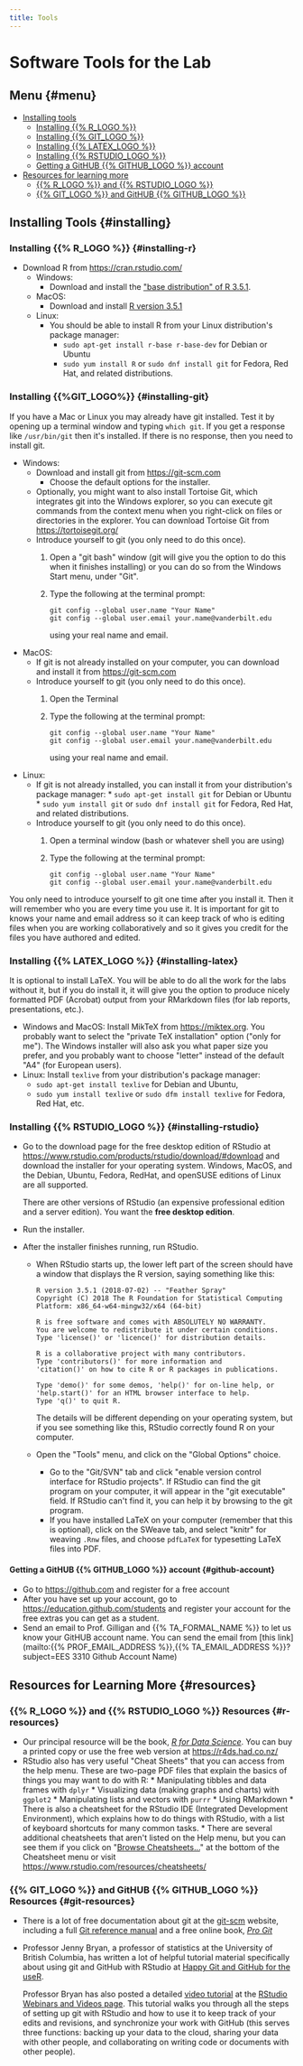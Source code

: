 ```yaml
---
title: Tools
---
```


# Software Tools for the Lab

## Menu {#menu}

* [Installing tools](#installing)
    * [Installing {{% R_LOGO %}}](#installing-r)
    * [Installing {{% GIT_LOGO %}}](#installing-git)
    * [Installing {{% LATEX_LOGO %}}](#installing-latex)
    * [Installing {{% RSTUDIO_LOGO %}}](#installing-rstudio)
    * [Getting a GitHUB {{% GITHUB_LOGO %}} account](#github-account)
* [Resources for learning more](#resources)
    * [{{% R_LOGO %}} and {{% RSTUDIO_LOGO %}}](#r-resources)
    * [{{% GIT_LOGO %}} and GitHUB {{% GITHUB_LOGO %}}](#git-resources)


## Installing Tools {#installing}

### Installing {{% R_LOGO %}} {#installing-r}

* Download R from <https://cran.rstudio.com/>
    * Windows: 
        * Download and install the ["base distribution" of R 3.5.1](https://cran.rstudio.com/bin/windows/base/).
    * MacOS:
        * Download and install [R version 3.5.1](https://cran.rstudio.com/bin/macosx/R-3.5.1.pkg)
    * Linux:
        * You should be able to install R from your Linux distribution's package manager:
            * `sudo apt-get install r-base r-base-dev` for Debian or Ubuntu
            * `sudo yum install R` or `sudo dnf install git` for Fedora, 
              Red Hat, and related distributions.

### Installing {{%GIT_LOGO%}} {#installing-git}

If you have a Mac or Linux you may already have git installed. Test it by 
opening up a terminal window and typing `which git`. If you get a response
like `/usr/bin/git` then it's installed. If there is no response, then you
need to install git.
  
* Windows:
    * Download and install git from <https://git-scm.com>
        * Choose the default options for the installer.
    * Optionally, you might want to also install Tortoise Git, which integrates
      git into the Windows explorer, so you can execute git commands from the 
      context menu when you right-click on files or directories in the explorer.
      You can download Tortoise Git from <https://tortoisegit.org/>
    * Introduce yourself to git (you only need to do this once).
        1. Open a "git bash" window (git will give you the option to do this 
           when it finishes installing) or you can do so from the Windows Start 
           menu, under "Git".
        2. Type the following at the terminal prompt:
        
             ```
             git config --global user.name "Your Name"
             git config --global user.email your.name@vanderbilt.edu
             ```
             
           using your real name and email.
* MacOS:
    * If git is not already installed on your computer, you can download and
      install it from <https://git-scm.com>
    * Introduce yourself to git (you only need to do this once).
        1. Open the Terminal
        2. Type the following at the terminal prompt:
        
             ```
             git config --global user.name "Your Name"
             git config --global user.email your.name@vanderbilt.edu
             ```
             
           using your real name and email.
* Linux:
    * If git is not already installed, you can install it from your 
      distribution's package manager:
            * `sudo apt-get install git` for Debian or Ubuntu
            * `sudo yum install git` or `sudo dnf install git` for Fedora, 
              Red Hat, and related distributions.
    * Introduce yourself to git (you only need to do this once).
        1. Open a terminal window (bash or whatever shell you are using)
        2. Type the following at the terminal prompt:
        
             ```
             git config --global user.name "Your Name"
             git config --global user.email your.name@vanderbilt.edu
             ```

You only need to introduce yourself to git one time after you install it.
Then it will remember who you are every time you use it.
It is important for git to knows your name and email address so it can 
keep track of who is editing files when you are working collaboratively and
so it gives you credit for the files you have authored and edited.

### Installing {{% LATEX_LOGO %}} {#installing-latex}

It is optional to install LaTeX. You will be able to do all the work for the 
labs without it, but if you do install it, it will give you the option to 
produce nicely formatted PDF (Acrobat) output from your RMarkdown files
(for lab reports, presentations, etc.).

* Windows and MacOS: Install MikTeX from <https://miktex.org>. You probably
  want to select the "private TeX installation" option ("only for me").
  The Windows installer will also ask you what paper size you prefer, and
  you probably want to choose "letter" instead of the default "A4" (for 
  European users).
* Linux: Install `texlive` from your distribution's package manager:
    * `sudo apt-get install texlive` for Debian and Ubuntu, 
    * `sudo yum install texlive` or `sudo dfm install texlive` for 
  Fedora, Red Hat, etc.

### Installing {{% RSTUDIO_LOGO %}} {#installing-rstudio}

* Go to the download page for the free desktop edition of RStudio at 
  <https://www.rstudio.com/products/rstudio/download/#download> and
  download the installer for your operating system. Windows, MacOS, 
  and the Debian, Ubuntu, Fedora, RedHat, and openSUSE editions of
  Linux are all supported.
  
    There are other versions of RStudio (an expensive professional edition and a server edition). You
    want the **free desktop edition**.
* Run the installer. 
* After the installer finishes running, run RStudio.
    * When RStudio starts up, the lower left part of the screen should have
      a window that displays the R version, saying something like this:
      
      ```
      R version 3.5.1 (2018-07-02) -- "Feather Spray"
      Copyright (C) 2018 The R Foundation for Statistical Computing
      Platform: x86_64-w64-mingw32/x64 (64-bit)

      R is free software and comes with ABSOLUTELY NO WARRANTY.
      You are welcome to redistribute it under certain conditions.
      Type 'license()' or 'licence()' for distribution details.

      R is a collaborative project with many contributors.
      Type 'contributors()' for more information and
      'citation()' on how to cite R or R packages in publications.

      Type 'demo()' for some demos, 'help()' for on-line help, or
      'help.start()' for an HTML browser interface to help.
      Type 'q()' to quit R.
      ```
      The details will be different depending on your operating system, but
      if you see something like this, RStudio correctly found R on your 
      computer.
    * Open the "Tools" menu,   and click on the "Global Options" choice.
        * Go to the "Git/SVN" tab and click "enable version control interface 
          for RStudio projects". If RStudio can find the git program on your
          computer, it will appear in the "git executable" field. If RStudio
          can't find it, you can help it by browsing to the git program.
        * If you have installed LaTeX on your computer (remember that this is
          optional), click on the SWeave tab, and select "knitr" for weaving
          `.Rnw` files, and choose `pdfLaTeX` for typesetting LaTeX files into
          PDF.
  



#### Getting a GitHUB {{% GITHUB_LOGO %}} account {#github-account}

* Go to <https://github.com> and register for a free account
* After you have set up your account, go to <https://education.github.com/students> and register your account for the free extras you can get as a student.
* Send an email to Prof. Gilligan and {{% TA_FORMAL_NAME %}} to let us know your GitHUB account name.
  You can send the email from 
  [this link](mailto:{{% PROF_EMAIL_ADDRESS %}},{{% TA_EMAIL_ADDRESS %}}?subject=EES 3310 Github Account Name)

## Resources for Learning More {#resources}

### {{% R_LOGO %}} and {{% RSTUDIO_LOGO %}} Resources {#r-resources}

* Our principal resource will be the book, 
  _[R for Data Science](https://r4ds.had.co.nz/)_. You can buy
  a printed copy or use the free web version at <https://r4ds.had.co.nz/>
* RStudio also has very useful "Cheat Sheets" that you can access from the
  help menu. These are two-page PDF files that explain the basics of things
  you may want to do with R:
      * Manipulating tibbles and data frames with `dplyr`
      * Visualizing data (making graphs and charts) with `ggplot2`
      * Manipulating lists and vectors with `purrr`
      * Using RMarkdown
      * There is also a cheatsheet for the RStudio IDE (Integrated Development
        Environment), which explains how to do things with RStudio, with a list
        of keyboard shortcuts for many common tasks.
      * There are several additional cheatsheets that aren't listed on the 
        Help menu, but you can see them if you click on 
        "[Browse Cheatsheets...](https://www.rstudio.com/resources/cheatsheets/)"
        at the bottom of the Cheatsheet menu or visit 
        <https://www.rstudio.com/resources/cheatsheets/>

### {{% GIT_LOGO %}} and GitHUB {{% GITHUB_LOGO %}} Resources {#git-resources}

* There is a lot of free documentation about git at the 
  [git-scm](https://git-scm.com) website, including a full 
  [Git reference manual](https://git-scm.com/docs) and
  a free online book, _[Pro Git](https://git-scm.com/book)_
* Professor Jenny Bryan, a professor of statistics at the University of British
  Columbia, has written a lot of helpful tutorial material specifically about
  using git and GitHub with RStudio at 
  [Happy Git and GitHub for the useR](http://happygitwithr.com/).
  
    Professor Bryan has also posted a detailed 
    [video tutorial](https://resources.rstudio.com/wistia-rstudio-conf-2017/happy-git-and-gihub-for-the-user-tutorial-jenny-bryan)
    at the 
    [RStudio Webinars and Videos page](https://resources.rstudio.com/webinars). 
    This tutorial walks you through all the steps of setting up git with RStudio
    and how to use it to keep track of your edits and revisions, and synchronize
    your work with GitHub (this serves three functions: backing up your data to 
    the cloud, sharing your data with other people, and collaborating on writing
    code or documents with other people).
